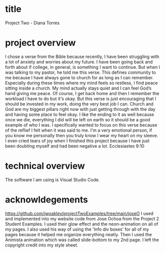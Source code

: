 # title 
Project Two - Diana Torres



# project overview 

I chose a verse from the Bible because recently, I have been struggling with a lot of anxiety and worries about my future. I have been going back and forth about if college, in general, is something I want to continue. But when I was talking to my pastor, he told me this verse. This defines community to me because I have always gone to church for as long as I can remember. Especially during these times where my mind feels so restless, I find peace sitting inside a church. My mind actually stays quiet and I can feel God’s hand giving me peace. Of course, I get back home and then I remember the workload I have to do but it's okay. But this verse is just encouraging that I should be invested in my work, doing the very best job I can. Church and God are my biggest pillars right now with just getting through with the day and having some place to feel okay. I like the ending to it as well because once we die, everything I did will be left on earth so it should be a good example of who I was. I specifically wanted to focus on this verse because of the reflief I felt when it was said to me. I'm a very emotional person, if you know me personally then you truly know I wear my heart on my sleeve. I even cried tears of joy when I finished this project because I have just been doubting myself and had been negative a lot.
Ecclesiastes 9:10


# technical overview

The software I am using is Visual Studio Code. 


# acknowldegements

https://github.com/jwoakley/projectTwoExamples/tree/main/joseO 
I used and implemented into my website code from Jose Ochoa from the Project 2 Student Examples. 
I used their glow effect and the neon-animation on all of my pages. I also used his way of using the 'Info div boxes' for all of my pages because it helped me organize everything neatly. Then I used the Animista animation which was called slide-bottom to my 2nd page. I left the copyright credit into my style sheet. 
